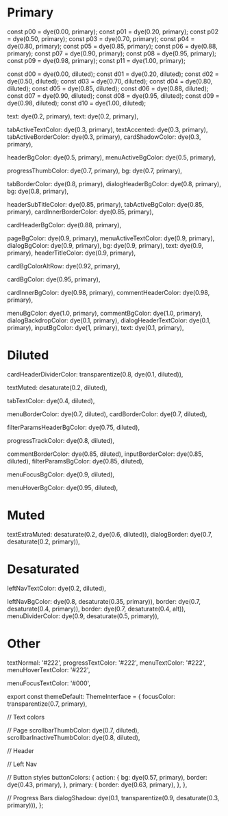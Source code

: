 
# Primary

const p00 = dye(0.00, primary);
const p01 = dye(0.20, primary);
const p02 = dye(0.50, primary);
const p03 = dye(0.70, primary);
const p04 = dye(0.80, primary);
const p05 = dye(0.85, primary);
const p06 = dye(0.88, primary);
const p07 = dye(0.90, primary);
const p08 = dye(0.95, primary);
const p09 = dye(0.98, primary);
const p11 = dye(1.00, primary);

const d00 = dye(0.00, diluted);
const d01 = dye(0.20, diluted);
const d02 = dye(0.50, diluted);
const d03 = dye(0.70, diluted);
const d04 = dye(0.80, diluted);
const d05 = dye(0.85, diluted);
const d06 = dye(0.88, diluted);
const d07 = dye(0.90, diluted);
const d08 = dye(0.95, diluted);
const d09 = dye(0.98, diluted);
const d10 = dye(1.00, diluted);


text: dye(0.2, primary),
text: dye(0.2, primary),

tabActiveTextColor: dye(0.3, primary),
textAccented: dye(0.3, primary),
tabActiveBorderColor: dye(0.3, primary),
cardShadowColor: dye(0.3, primary),

headerBgColor: dye(0.5, primary),
menuActiveBgColor: dye(0.5, primary),

progressThumbColor: dye(0.7, primary),
bg: dye(0.7, primary),

tabBorderColor: dye(0.8, primary),
dialogHeaderBgColor: dye(0.8, primary),
bg: dye(0.8, primary),

headerSubTitleColor: dye(0.85, primary),
tabActiveBgColor: dye(0.85, primary),
cardInnerBorderColor: dye(0.85, primary),

cardHeaderBgColor: dye(0.88, primary),

pageBgColor: dye(0.9, primary),
menuActiveTextColor: dye(0.9, primary),
dialogBgColor: dye(0.9, primary),
bg: dye(0.9, primary),
text: dye(0.9, primary),
headerTitleColor: dye(0.9, primary),

cardBgColorAltRow: dye(0.92, primary),

cardBgColor: dye(0.95, primary),

cardInnerBgColor: dye(0.98, primary),
commentHeaderColor: dye(0.98, primary),

menuBgColor: dye(1.0, primary),
commentBgColor: dye(1.0, primary),
dialogBackdropColor: dye(0.1, primary),
dialogHeaderTextColor: dye(0.1, primary),
inputBgColor: dye(1, primary),
text: dye(0.1, primary),

# Diluted

cardHeaderDividerColor: transparentize(0.8, dye(0.1, diluted)),

textMuted: desaturate(0.2, diluted),

tabTextColor: dye(0.4, diluted),

menuBorderColor: dye(0.7, diluted),
cardBorderColor: dye(0.7, diluted),

filterParamsHeaderBgColor: dye(0.75, diluted),

progressTrackColor: dye(0.8, diluted),

commentBorderColor: dye(0.85, diluted),
inputBorderColor: dye(0.85, diluted),
filterParamsBgColor: dye(0.85, diluted),

menuFocusBgColor: dye(0.9, diluted),

menuHoverBgColor: dye(0.95, diluted),

# Muted

textExtraMuted: desaturate(0.2, dye(0.6, diluted)),
dialogBorder: dye(0.7, desaturate(0.2, primary)),

# Desaturated

leftNavTextColor: dye(0.2, diluted),

leftNavBgColor: dye(0.8, desaturate(0.35, primary)),
border: dye(0.7, desaturate(0.4, primary)),
border: dye(0.7, desaturate(0.4, alt)),
menuDividerColor: dye(0.9, desaturate(0.5, primary)),

# Other

textNormal: '#222',
progressTextColor: '#222',
menuTextColor: '#222',
menuHoverTextColor: '#222',

menuFocusTextColor: '#000',

export const themeDefault: ThemeInterface = {
  focusColor: transparentize(0.7, primary),

  // Text colors

  // Page
  scrollbarThumbColor: dye(0.7, diluted),
  scrollbarInactiveThumbColor: dye(0.8, diluted),

  // Header

  // Left Nav

  // Button styles
  buttonColors: {
    action: {
      bg: dye(0.57, primary),
      border: dye(0.43, primary),
    },
    primary: {
      border: dye(0.63, primary),
    },
  },

  // Progress Bars
  dialogShadow: dye(0.1, transparentize(0.9, desaturate(0.3, primary))),
};
